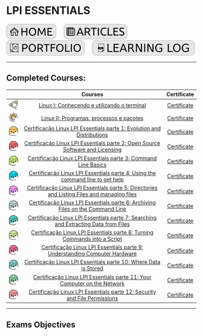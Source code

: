 # LPI ESSENTIALS

[![HOME](../../img/button_home.png)](https://github.com/mmmarceleza/My-Learning-Tracker#marcelos-learning-tracker) &nbsp; &nbsp; [![MY ARTICLES](../../img/button_article.png)](https://github.com/mmmarceleza/My-Learning-Tracker/blob/master/content/my-articles.md#my-articles) &nbsp; &nbsp; [![PORTFOLIO](../../img/button_portfolio.png)](https://github.com/mmmarceleza/My-Learning-Tracker/blob/master/content/portfolio.md#portfolio) &nbsp; &nbsp; [![LEARNING LOG](../../img/button_log.png)](https://github.com/mmmarceleza/My-Learning-Tracker/blob/master/content/learning-log.md#learning-log)

***

## Completed Courses:

|   | Courses | Certificate |
|:---:|:---:|:---:|
| ![linux I](../../img/linux-ubuntu.png) | [Linux I: Conhecendo e utilizando o terminal](https://cursos.alura.com.br/course/linux-ubuntu) | [Certificate](https://cursos.alura.com.br/certificate/366af61f-736f-4274-b849-f342dc4fe705) |
| ![linux-processos](../../img/linux-ubuntu-processos.png) | [Linux II: Programas, processos e pacotes](https://cursos.alura.com.br/course/linux-ubuntu-processos) | [Certificate](https://cursos.alura.com.br/certificate/8d907c2a-a194-42ec-97a0-db96f68c6b95) |
| ![essentials 1](../../img/linux-essentials-1.png) | [Certificação Linux LPI Essentials parte 1: Evolution and Distributions](https://cursos.alura.com.br/course/linux-essentials-1) | [Certificate](https://cursos.alura.com.br/certificate/3c2cbb4a-3529-46e5-8491-c0c17a31e445) |
| ![essentials 2](../../img/linux-essentials-2.png) | [Certificação Linux LPI Essentials parte 2: Open Source Software and Licensing](https://cursos.alura.com.br/course/linux-essentials-2) | [Certificate](https://cursos.alura.com.br/certificate/fbed0a7f-a959-45d1-83e5-1f4082812d8d) |
| ![essentials 3](../../img/linux-essentials-3.png) | [Certificação Linux LPI Essentials parte 3: Command Line Basics](https://cursos.alura.com.br/course/linux-essentials-3) | [Certificate](https://cursos.alura.com.br/certificate/2caae3f7-8a1a-4006-b179-ede3e7afe59c) |
| ![essentials 4](../../img/linux-essentials-4.png) | [Certificação Linux LPI Essentials parte 4: Using the command line to get help](https://cursos.alura.com.br/course/linux-essentials-4) | [Certificate](https://cursos.alura.com.br/certificate/1347e079-5bd9-4488-a651-3951781d0ece) |
| ![essentials 5](../../img/linux-essentials-5.png) | [Certificação Linux LPI Essentials parte 5: Directories and Listing Files and managing files](https://cursos.alura.com.br/course/linux-essentials-5) | [Certificate](https://cursos.alura.com.br/certificate/2a6701c3-6de3-4cda-a458-db929854c8ab) |
| ![essentials 6](../../img/linux-essentials-6.png) | [Certificação Linux LPI Essentials parte 6: Archiving Files on the Command Line](https://cursos.alura.com.br/course/linux-essentials-6) | [Certificate](https://cursos.alura.com.br/certificate/713f57f8-2789-43b3-9ed0-8f81c8dc02c0) |
| ![essentials 7](../../img/linux-essentials-7.png) | [Certificação Linux LPI Essentials parte 7: Searching and Extracting Data from Files](https://cursos.alura.com.br/course/linux-essentials-7) | [Certificate](https://cursos.alura.com.br/certificate/6edd9dea-6e0c-468b-b869-998c91f638f6) |
| ![essentials 8](../../img/linux-essentials-8.png) | [Certificação Linux LPI Essentials parte 8: Turning Commands into a Script](https://cursos.alura.com.br/course/linux-essentials-8) | [Certificate](https://cursos.alura.com.br/certificate/6c73d672-6858-4047-adde-4fe3cc9e7ae0) |
| ![essentials 9](../../img/linux-essentials-9.png) | [Certificação Linux LPI Essentials parte 9: Understanding Computer Hardware](https://cursos.alura.com.br/course/linux-essentials-9) | [Certificate](https://cursos.alura.com.br/certificate/0868a98f-b254-45f5-ac6a-43d9ade814ea) |
| ![essentials](../../img/linux-essentials-10.png) | [Certificação Linux LPI Essentials parte 10: Where Data is Stored](https://cursos.alura.com.br/course/linux-essentials-10) | [Certificate](https://cursos.alura.com.br/certificate/b8bf609b-2703-466f-ad66-08efdf92007a) |
| ![essentials 11](../../img/linux-essentials-11.png) | [Certificação Linux LPI Essentials parte 11: Your Computer on the Network](https://cursos.alura.com.br/course/linux-essentials-11) | [Certificate](https://cursos.alura.com.br/certificate/2d14a5e5-a0c1-47ac-9947-ebd3986443da) |
| ![essentials 12](../../img/linux-essentials-12.png) | [Certificação Linux LPI Essentials parte 12: Security and File Permissions](https://cursos.alura.com.br/course/linux-essentials-12) | [Certificate](https://cursos.alura.com.br/certificate/b52802c0-26c4-428a-bc81-76a84330db3f) |

***

## Exams Objectives


